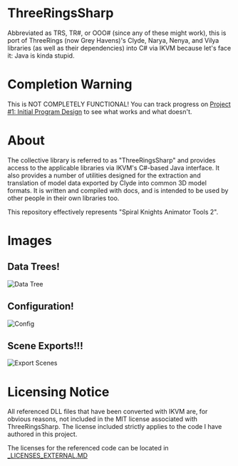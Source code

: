 # ThreeRingsSharp

Abbreviated as TRS, TR#, or OOO# (since any of these might work), this is port of ThreeRings (now Grey Havens)'s Clyde, Narya, Nenya, and Vilya libraries (as well as their dependencies) into C# via IKVM because let's face it: Java is kinda stupid.

# Completion Warning
This is NOT COMPLETELY FUNCTIONAL! You can track progress on [Project #1: Initial Program Design](https://github.com/XanTheDragon/ThreeRingsSharp/projects/1) to see what works and what doesn't.

# About
The collective library is referred to as "ThreeRingsSharp" and provides access to the applicable libraries via IKVM's C#-based Java interface. It also provides a number of utilities designed for the extraction and translation of model data exported by Clyde into common 3D model formats. It is written and compiled with docs, and is intended to be used by other people in their own libraries too.

This repository effectively represents "Spiral Knights Animator Tools 2".

# Images

## Data Trees!

![Data Tree](https://i.imgur.com/cDCoaNM.png)

## Configuration!

![Config](https://i.imgur.com/sJi2phV.png)

## Scene Exports!!!

![Export Scenes](https://i.imgur.com/oEmLAsj.png)

# Licensing Notice
All referenced DLL files that have been converted with IKVM are, for obvious reasons, not included in the MIT license associated with ThreeRingsSharp. The license included strictly applies to the code I have authored in this project.

The licenses for the referenced code can be located in [_LICENSES_EXTERNAL.MD](https://github.com/XanTheDragon/ThreeRingsSharp/blob/master/_LICENSES_EXTERNAL.MD)
